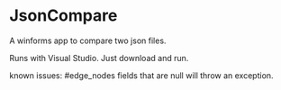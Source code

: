 # JsonCompare
A winforms app to compare two json files.

Runs with Visual Studio.
Just download and run.

known issues:
#edge_nodes fields that are null will throw an exception.
